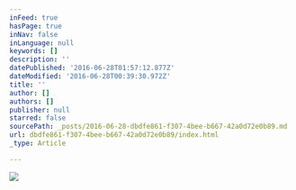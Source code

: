 ```yaml
---
inFeed: true
hasPage: true
inNav: false
inLanguage: null
keywords: []
description: ''
datePublished: '2016-06-28T01:57:12.877Z'
dateModified: '2016-06-28T00:39:30.972Z'
title: ''
author: []
authors: []
publisher: null
starred: false
sourcePath: _posts/2016-06-28-dbdfe861-f307-4bee-b667-42a0d72e0b89.md
url: dbdfe861-f307-4bee-b667-42a0d72e0b89/index.html
_type: Article

---
```

![](https://the-grid-user-content.s3-us-west-2.amazonaws.com/6134ffa9-ebf4-4628-a8e5-d0434ece9cdf.jpg)